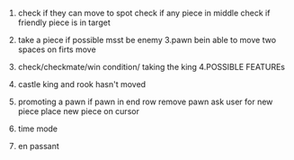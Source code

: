1. check if they can move to spot
    check if any piece in middle
    check if friendly piece is in target
   
3. take a piece if possible
    msst be enemy
3.pawn bein able to move two spaces on firts move
5. check/checkmate/win condition/ taking the king
4.POSSIBLE FEATUREs
6. castle
   king and rook hasn't moved
    
8. promoting a pawn
    if pawn in end row
    remove pawn
    ask user for new piece
   place new piece on cursor
10. time mode
11. en passant
